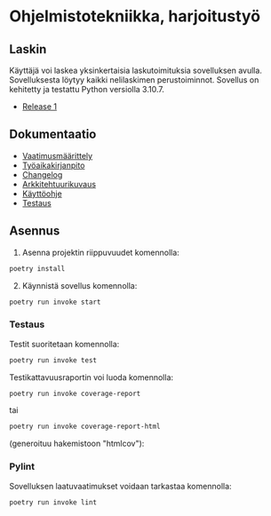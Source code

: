 # Ohjelmistotekniikka, harjoitustyö
## Laskin

Käyttäjä voi laskea yksinkertaisia laskutoimituksia sovelluksen avulla. Sovelluksesta löytyy kaikki nelilaskimen perustoiminnot. Sovellus on kehitetty ja testattu Python versiolla 3.10.7.

- [Release 1](https://github.com/realclever/ot-harjoitustyo/releases/tag/viikko5)

## Dokumentaatio

- [Vaatimusmäärittely](https://github.com/realclever/ot-harjoitustyo/blob/main/dokumentaatio/vaatimusmaarittely.md)
- [Työaikakirjanpito](https://github.com/realclever/ot-harjoitustyo/blob/main/dokumentaatio/tuntikirjanpito.md)
- [Changelog](https://github.com/realclever/ot-harjoitustyo/blob/main/dokumentaatio/changelog.md)
- [Arkkitehtuurikuvaus](https://github.com/realclever/ot-harjoitustyo/blob/main/dokumentaatio/arkkitehtuuri.md) 
- [Käyttöohje](https://github.com/realclever/ot-harjoitustyo/blob/main/dokumentaatio/kayttoohje.md)
- [Testaus](https://github.com/realclever/ot-harjoitustyo/blob/main/dokumentaatio/testaus.md)

 

## Asennus

1. Asenna projektin riippuvuudet komennolla:

```bash
poetry install
```

2. Käynnistä sovellus komennolla:

```bash
poetry run invoke start
```

### Testaus

Testit suoritetaan komennolla:

```bash
poetry run invoke test
```

Testikattavuusraportin voi luoda komennolla:

```bash
poetry run invoke coverage-report
```

tai 

```bash
poetry run invoke coverage-report-html
```
(generoituu hakemistoon "htmlcov"):

### Pylint

Sovelluksen laatuvaatimukset voidaan tarkastaa komennolla:

```bash
poetry run invoke lint
```


